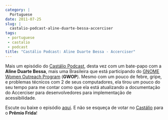 ```yaml
---
category: |
  Portuguese
date: 2011-07-25
slug: |
  castalio-podcast-aline-duarte-bessa-accerciser
tags:
 - portuguese
 - castalio
 - podcast
title: "Castálio Podcast: Aline Duarte Bessa - Accerciser"
---
```

Mais um episódio do [Castálio Podcast](http://castalio.info), desta vez
com um bate-papo com a **Aline Duarte Bessa**, mais uma Brasileira que
está participando do [GNOME Women Outreach
Program](http://live.gnome.org/GnomeWomen/OutreachProgram2011)
(**GWOP**). Mesmo com um pouco de febre, gripe, e problemas técnicos com
2 de seus computadores, ela tirou um pouco do seu tempo para me contar
como que ela está atualizando a documentação do Accerciser para
desenvolvedores para implementação de acessibilidade.

Escute ou baixe o episódio [aqui](http://wp.me/p1mMfJ-T). E não se
esqueça de votar
no [Castálio](http://premiofrida.org/por/projects/view/1424) para o
**Prêmio Frida**!
